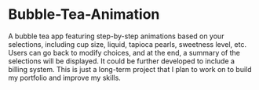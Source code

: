 # Bubble-Tea-Animation
A bubble tea app featuring step-by-step animations based on your selections, including cup size, liquid, tapioca pearls, sweetness level, etc. Users can go back to modify choices, and at the end, a summary of the selections will be displayed. It could be further developed to include a billing system.
This is just a long-term project that I plan to work on to build my portfolio and improve my skills.
